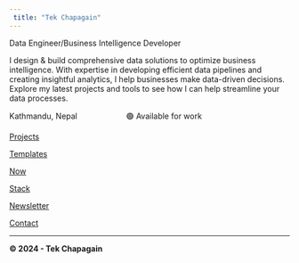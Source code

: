 ```yaml
---
 title: "Tek Chapagain"
---
```


Data Engineer/Business Intelligence Developer

I design & build comprehensive data solutions to optimize business intelligence. With expertise in developing efficient data pipelines and creating insightful analytics, I help businesses make data-driven decisions. Explore my latest projects and tools to see how I can help streamline your data processes.

Kathmandu, Nepal &emsp;&emsp;&emsp;&emsp;&emsp;&emsp;🟢 Available for work

   

[Projects](https://www.notion.so/Projects-e136f2c3611a4834a427298e971f1de0?pvs=21)

[Templates](https://www.notion.so/Templates-219885d8603e45b796cb7756f483f0d2?pvs=21)

[Now](https://www.notion.so/Now-f73edf5ce8c140c38ac0f376a2af1a1d?pvs=21)

[Stack](https://www.notion.so/Stack-75a94a7daa094955a312e4651e1311ec?pvs=21)

[Newsletter](https://www.notion.so/Newsletter-ff263b738f954142af93a397c1346a49?pvs=21)

[Contact](https://www.notion.so/Contact-7c95aa518de04d11a7b950a4292c0931?pvs=21)

---

**&copy; 2024 - Tek Chapagain**
